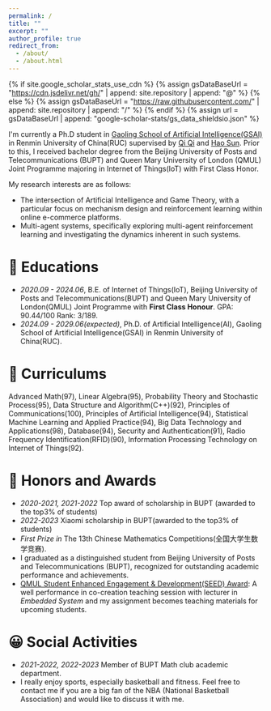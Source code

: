 ```yaml
---
permalink: /
title: ""
excerpt: ""
author_profile: true
redirect_from: 
  - /about/
  - /about.html
---
```


{% if site.google_scholar_stats_use_cdn %}
{% assign gsDataBaseUrl = "https://cdn.jsdelivr.net/gh/" | append: site.repository | append: "@" %}
{% else %}
{% assign gsDataBaseUrl = "https://raw.githubusercontent.com/" | append: site.repository | append: "/" %}
{% endif %}
{% assign url = gsDataBaseUrl | append: "google-scholar-stats/gs_data_shieldsio.json" %}

<span class='anchor' id='about-me'></span>
I'm currently a Ph.D student in [Gaoling School of Artificial Intelligence(GSAI)](http://ai.ruc.edu.cn/) in Renmin University of China(RUC) supervised by [Qi Qi](https://gsai.ruc.edu.cn/qiqi) and [Hao Sun](https://gsai.ruc.edu.cn/haosun). Prior to this, I received bachelor degree from the Beijing University of Posts and Telecommunications (BUPT) and Queen Mary University of London (QMUL) Joint Programme majoring in Internet of Things(IoT) with First Class Honor.


<!-- My primary research interests lie at the intersection of AI and Game Theory, 
with particular emphasis on their applications in online advertising ecosystems, mechanism design, 
and the evolutionary dynamics of complex systems. Also, I am deeply engaged in developing and analyzing multi-agent decision-making systems. -->
My research interests are as follows:

- The intersection of Artificial Intelligence and Game Theory, with a particular focus on mechanism design and reinforcement learning within online e-commerce platforms.
- Multi-agent systems, specifically exploring multi-agent reinforcement learning and investigating the dynamics inherent in such systems.


# 🏫 Educations
- *2020.09 - 2024.06*, B.E. of Internet of Things(IoT), Beijing University of Posts and Telecommunications(BUPT) and Queen Mary University of London(QMUL) Joint Programme with **First Class Honour**. GPA: 90.44/100 Rank: 3/189.
- *2024.09 - 2029.06(expected)*, Ph.D. of Artificial Intelligence(AI), Gaoling School of Artificial Intelligence(GSAI) in Renmin University of China(RUC).

# 📖 Curriculums
Advanced Math(97), Linear Algebra(95), Probability Theory and Stochastic Process(95), Data Structure and Algorithm(C++)(92), Principles of Communications(100), 
Principles of Artificial Intelligence(94), Statistical Machine Learning and Applied Practice(94), Big Data Technology and Applications(98), Database(94), Security and Authentication(91), Radio Frequency Identification(RFID)(90), Information Processing Technology on Internet of Things(92).

<!-- # 🙋‍♂️ Academic Involvement
- **Teaching Assistant** - Python Programming Language \
*Gaoling School of Artificial Intelligence (GSAI), Renmin University of China(RUC)*\
*Sep. 2024 - Present*\
Assisted in the instruction of Python programming, providing support during lectures and guiding students through hands-on coding exercises. Responsible for grading assignments, answering student queries, and offering one-on-one help during office hours to enhance students' understanding of fundamental programming concepts and practices. Contributed to course material development and provided feedback to improve course delivery. 

- **Guest Lecturer** - Principles of Communications \
*Beijing University of Posts and Telecommunications(BUPT)*\
*Nov.  2022*\
 I delivered a specialized short lecture on the Principles of Communications to all students in my major. The lecture primarily focused on Fourier Transform, emphasizing its critical role in analyzing communication signals. I also covered key concepts related to the modulation and demodulation of analog and digital signals, providing insights into how these techniques are applied in real-world communication systems. Additionally, I discussed the design of transmission systems, exploring the fundamental principles that guide the efficient transmission of signals over various types of channels. This lecture provided a detailed understanding of these core concepts, offering my peers a strong foundation for advanced studies in communications. -->


<!-- # 📝 Publications 
[Under Review]Zhou Chen, Qi Qi, Wenwei Wang, **Muyang Zhao**. A Comparative Study of Waitlist Mechanisms: Deferral Versus Pay-Per-Offer. -->


# 🥇 Honors and Awards
- *2020-2021, 2021-2022* Top award of scholarship in BUPT (awarded to the top3% of students)
- *2022-2023* Xiaomi scholarship in BUPT(awarded to the top3% of students) 
- *First Prize in* The 13th Chinese Mathematics Competitions(全国大学生数学竞赛).
- I graduated as a distinguished student from Beijing University of Posts and Telecommunications (BUPT), recognized for outstanding academic performance and achievements.
- [QMUL Student Enhanced Engagement & Development(SEED) Award](https://www.qmul.ac.uk/eecs/china/jtlc/project-showcase/co-creation/): A well performance in co-creation teaching session with lecturer in *Embedded System* and my assignment becomes teaching materials for upcoming students.

# 😀 Social Activities
- *2021-2022, 2022-2023* Member of BUPT Math club academic department.
- I really enjoy sports, especially basketball and fitness. Feel free to contact me if you are a big fan of the NBA (National Basketball Association) and would like to discuss it with me. 
<!-- In basketball, my favorite stars are James Harden, Jalen Brunson, and Manu Ginóbili. All of them have great basketball IQ. Most importantly, they started their careers coming off the bench and eventually became stars. I like to watch NBA game recordings and analyze the tactics. As for fitness, I not only like to improve my strength levels but also focus on functional training, which is training to enhance athletic performance. My dream is to one day use my knowledge to become an NBA trainer or assistant coach. -->

